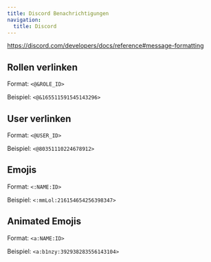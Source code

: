 ```yaml
---
title: Discord Benachrichtigungen
navigation:
  title: Discord
---
```


<https://discord.com/developers/docs/reference#message-formatting>

## Rollen verlinken

Format: `<@&ROLE_ID>`

Beispiel: `<@&165511591545143296>`

## User verlinken

Format: `<@USER_ID>`

Beispiel: `<@80351110224678912>`

## Emojis

Format: `<:NAME:ID>`

Beispiel: `<:mmLol:216154654256398347>`

## Animated Emojis

Format: `<a:NAME:ID>`

Beispiel: `<a:b1nzy:392938283556143104>`
